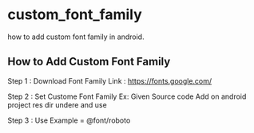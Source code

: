 # custom_font_family
how to add custom font family in android.

## How to Add Custom Font Family
Step 1 : Download Font Family 
          Link : https://fonts.google.com/
       
Step 2 : Set Custome Font Family Ex: Given Source code Add on android project res dir undere and use 

Step 3 : Use Example = @font/roboto
